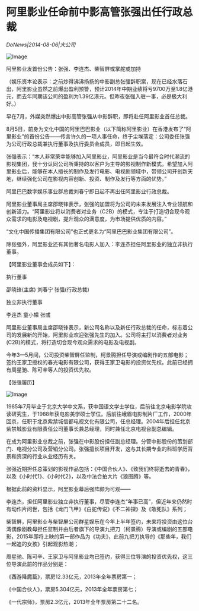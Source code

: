 # 阿里影业任命前中影高管张强出任行政总裁

*DoNews|2014-08-06|大公司*

![Image](http://p3.pstatp.com/large/6c3600046b1ba1b8b31a)

阿里影业发首份公告：张强、李连杰、柴智屏或掌舵或加持

（娱乐资本论表示：之前炒得沸沸扬扬的中影副总张强辞职案，现在已经水落石出，阿里影业虽然之前爆出盈利预警，预计2014年中期业绩将亏9700万至1.8亿港元，而去年同期该公司的盈利为1.39亿港元。但昨夜张强入驻一事，必是极大利好。）

早在7月，外媒突然爆出中影高管张强从中影辞职，即将赴任阿里影业首任总裁。

8月5日，前身为文化中国的阿里巴巴影业（以下简称阿里影业）在香港发布了“阿里影业”的首份公告——传言许久的一项人事任命，终于尘埃落定：公司委任张强为公司行政总裁兼执行董事及执行委员会成员，即日起生效。

张强表示：“本人非常荣幸能够加入阿里影业，阿里影业是当今最符合时代潮流的影视集团，我十分认同公司所秉持的以客户为主导的影视制作新模式。希望加入阿里影业后，能够在本人擅长的制作及发行电影、电视剧领域中，带领公司开创新天地，继续强化公司在影视内容创新、投资、制作及发行等方面的优势。”

阿里巴巴数字娱乐事业群总裁刘春宁即日起不再出任阿里影业行政总裁。

阿里影业董事局主席邵晓锋表示，张强的加盟将为公司的未来发展注入专业领航和创新活力。“阿里影业将以消费者对业务（C2B）的模式，专注于打造切合现今观众需求的电影及电视剧，提升观众的满意度，为市场提供优质的内容。”

“文化中国传播集团有限公司”也正式更名为“阿里巴巴影业集团有限公司”。

除张强外，阿里影业还有其他著名电影人加入：李连杰担任阿里影业的独立非执行董事。

【阿里影业董事会成员如下】：

执行董事

邵晓锋(主席) 刘春宁 张强(行政总裁)

独立非执行董事

李连杰 童小幪 张彧

阿里影业董事局主席邵晓锋表示，新公司名称以及新任行政总裁的任命，标志着公司的发展新的开始，阿里影业欢迎张强先生的加入。公司将主打以消费者对业务(C2B)的模式，将打造切合现今观众需求的电影及电视剧。

今年3—5月间，公司投资柴智屏任监制，柯景腾担任导演或编剧作的五部电影；签约王家卫授权的春光电影有限公司，获得王家卫电影的投资优先权。此前已经拥有周星驰、陈可辛等人的投资优先权。

【张强履历】

![Image](http://p2.pstatp.com/large/6c320004aa08b96c6dd0)

1985年7月毕业于北京大学中文系，获中国语文学士学位，后前往北京电影学院攻读研究生，于1988年获电影美学硕士学位。后前往峨眉电影制片厂工作，2000年回京，任职于北京紫禁城信都电视文化有限公司，任总经理。2004年后担任北京紫禁城影业有限责任公司董事长兼总经理，同时兼任北京电视台副总编辑。

在成为阿里影业总裁之前，张强在中影股份担任副总经理。分管中影股份的策划部门、电视分公司及营销分公司。张强擅长项目开发，这与其长期专业的科班学历背景和资深的行业从业经历有关。

张强近期担任总策划的影视作品包括：《中国合伙人》、《致我们终将逝去的青春》，以及《小时代1》、《小时代2》，以及中法合拍大片《狼图腾》等。

根据此前的资料显示，阿里影业幕后强阵颇为可观——

李连杰，担任阿里影业独立非执行董事，尽管李连杰“年事已高”，但近年来仍然时有动作片问世，包括《龙门飞甲》《白蛇传说》《不二神探》及《敢死队》系列；

柴智屏，阿里影业与柴智屏公司群星娱乐在今年上半年签约，未来将投资由这位台湾偶像剧教母担任监制并由后者旗下的导演九把刀（柯景腾）导演或编剧的五部电影，2015年即将上映的第一部作品为《功夫》，此前九把刀执导的《那些年，我们一起追的女孩》引起观影热潮；

周星驰、陈可辛、王家卫与阿里影业均已签约，获得三位导演的投资优先权，这三位导演此前的作品分别是：

《西游降魔篇》，票房12.33亿元，2013年全年票房第一；

《中国合伙人》，票房5.304亿元，2013年全年票房第七；

《一代宗师》，票房2.3亿元，2013年全年票房第二十二名。

